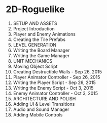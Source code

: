 # 2D-Roguelike

1. SETUP AND ASSETS
  1. Project Introduction
  2. Player and Enemy Animations
  3. Creating the Tile Prefabs
2. LEVEL GENERATION
  1. Writing the Board Manager
  2. Writing the Game Manager
3. UNIT MECHANICS
  1. Moving Object Script
  2. Creating Destructible Walls  - Sep 26, 2015
  3. Player Animator Controller - Sep 26, 2015
  4. Writing the Player Script  - Sep 26, 2015
  5. Writing the Enemy Script - Oct 3, 2015
  6. Enemy Animator Controller  - Oct 3, 2015
4. ARCHITECTURE AND POLISH
  1. Adding UI & Level Transitions
  2. Audio and Sound Manager
  3. Adding Mobile Controls
